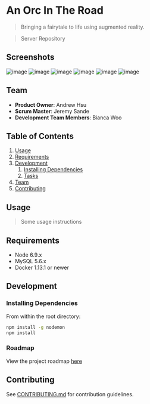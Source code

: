 # An Orc In The Road

> Bringing a fairytale to life using augmented reality.

> Server Repository

## Screenshots
![image](https://cloud.githubusercontent.com/assets/12904628/25980961/019963b0-3687-11e7-9f8e-3c889c5da93b.png)
![image](https://cloud.githubusercontent.com/assets/12904628/25980968/142d56c6-3687-11e7-822b-f96dc8969f15.png)
![image](https://cloud.githubusercontent.com/assets/12904628/25980975/1d4ca428-3687-11e7-97c3-5657b3fc68be.png)
![image](https://cloud.githubusercontent.com/assets/12904628/25980979/257c5580-3687-11e7-9751-6cab26a797ab.png)
![image](https://cloud.githubusercontent.com/assets/12904628/25980984/375b486a-3687-11e7-9cf6-9cccfd2122d6.png)
![image](https://cloud.githubusercontent.com/assets/12904628/25980987/3dda3458-3687-11e7-8463-e29bc82cf0af.png)


## Team

  - __Product Owner__: Andrew Hsu
  - __Scrum Master__: Jeremy Sande
  - __Development Team Members__: Bianca Woo

## Table of Contents

1. [Usage](#Usage)
1. [Requirements](#requirements)
1. [Development](#development)
    1. [Installing Dependencies](#installing-dependencies)
    1. [Tasks](#tasks)
1. [Team](#team)
1. [Contributing](#contributing)

## Usage

> Some usage instructions

## Requirements

- Node 6.9.x
- MySQL 5.6.x
- Docker 1.13.1 or newer

## Development

### Installing Dependencies

From within the root directory:

```sh
npm install -g nodemon
npm install
```

### Roadmap

View the project roadmap [here](https://github.com/OriginalOrcs/AnOrcInTheRoad-server/issues)


## Contributing

See [CONTRIBUTING.md](CONTRIBUTING.md) for contribution guidelines.
